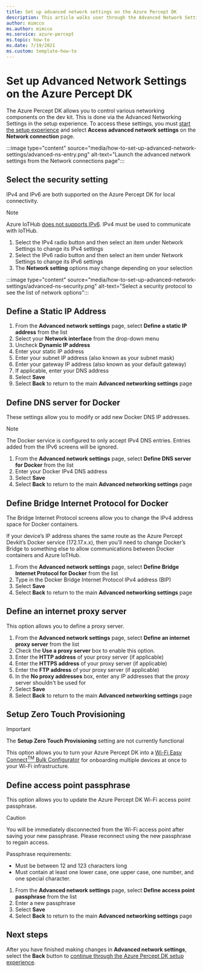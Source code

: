 ```yaml
---
title: Set up advanced network settings on the Azure Percept DK
description: This article walks user through the Advanced Network Settings during the Azure Percept DK setup experience
author: mimcco
ms.author: mimcco
ms.service: azure-percept
ms.topic: how-to
ms.date: 7/19/2021
ms.custom: template-how-to 
---
```


# Set up Advanced Network Settings on the Azure Percept DK

The Azure Percept DK allows you to control various networking components on the dev kit. This is done via the Advanced Networking Settings in the setup experience. To access these settings, you must [start the setup experience](./quickstart-percept-dk-set-up.md) and select **Access advanced network settings** on the **Network connection** page.

:::image type="content" source="media/how-to-set-up-advanced-network-settings/advanced-ns-entry.png" alt-text="Launch the advanced network settings from the Network connections page":::

## Select the security setting
IPv4 and IPv6 are both supported on the Azure Percept DK for local connectivity.

> [!NOTE]
> Azure IoTHub [does not supports IPv6](https://docs.microsoft.com/azure/iot-hub/iot-hub-understand-ip-address#support-for-ipv6). IPv4 must be used to communicate with IoTHub.
1. Select the IPv4 radio button and then select an item under Network Settings to change its IPv4 settings
1. Select the IPv6 radio button and then select an item under Network Settings to change its IPv6 settings
1. The **Network setting** options may change depending on your selection

:::image type="content" source="media/how-to-set-up-advanced-network-settings/advanced-ns-security.png" alt-text="Select a security protocol to see the list of network options":::

## Define a Static IP Address

1. From the **Advanced network settings** page, select **Define a static IP address** from the list
1. Select your **Network interface** from the drop-down menu
1. Uncheck **Dynamic IP address**
1. Enter your static IP address
1. Enter your subnet IP address (also known as your subnet mask)
1. Enter your gateway IP address (also known as your default gateway)
1. If applicable, enter your DNS address
1. Select **Save**
1. Select **Back** to return to the main **Advanced networking settings** page

## Define DNS server for Docker
These settings allow you to modify or add new Docker DNS IP addresses.

> [!NOTE]
> The Docker service is configured to only accept IPv4 DNS entries.  Entries added from the IPv6 screens will be ignored.

1. From the **Advanced network settings** page, select **Define DNS server for Docker** from the list
1. Enter your Docker IPv4 DNS address
1. Select **Save**
1. Select **Back** to return to the main **Advanced networking settings** page

## Define Bridge Internet Protocol for Docker
The Bridge Internet Protocol screens allow you to change the IPv4 address space for Docker containers.

If your device’s IP address shares the same route as the Azure Percept Devkit’s Docker service (172.17.x.x), then you'll need to change Docker’s Bridge to something else to allow communications between Docker containers and Azure IoTHub.  

1. From the **Advanced network settings** page, select **Define Bridge Internet Protocol for Docker** from the list
1. Type in the Docker Bridge Internet Protocol IPv4 address (BIP)
1. Select **Save**
1. Select **Back** to return to the main **Advanced networking settings** page

## Define an internet proxy server
This option allows you to define a proxy server.    

1. From the **Advanced network settings** page, select **Define an internet proxy server** from the list
1. Check the **Use a proxy server** box to enable this option.
1. Enter the **HTTP address** of your proxy server (if applicable)
1. Enter the **HTTPS address** of your proxy server (if applicable)
1. Enter the **FTP address** of your proxy server (if applicable)
1. In the **No proxy addresses** box, enter any IP addresses that the proxy server shouldn't be used for
1. Select **Save**
1. Select **Back** to return to the main **Advanced networking settings** page

## Setup Zero Touch Provisioning

> [!IMPORTANT]
> The **Setup Zero Touch Provisioning** setting are not currently functional

This option allows you to turn your Azure Percept DK into a [Wi-Fi Easy Connect<sup>TM</sup> Bulk Configurator](https://techcommunity.microsoft.com/t5/internet-of-things/simplify-wi-fi-iot-device-onboarding-with-zero-touch/ba-p/2161129#:~:text=A%20Wi-Fi%20Easy%20Connect%E2%84%A2%20Configurator%2C%20paired%20with%20the,device%20to%20any%20WPA2-Personal%20or%20WPA3-Personal%20wireless%20LAN.) for onboarding multiple devices at once to your Wi-Fi infrastructure.  

## Define access point passphrase 
This option allows you to update the Azure Percept DK Wi-Fi access point passphrase.  

> [!CAUTION]
> You will be immediately disconnected from the Wi-Fi access point after saving your new passphrase.  Please reconnect using the new passphrase to regain access.  

Passphrase requirements:
- Must be between 12 and 123 characters long
- Must contain at least one lower case, one upper case, one number, and one special character.

1. From the **Advanced network settings** page, select **Define access point passphrase** from the list
1. Enter a new passphrase
1. Select **Save**
1. Select **Back** to return to the main **Advanced networking settings** page

## Next steps
After you have finished making changes in **Advanced network settings**, select the **Back** button to [continue through the Azure Percept DK setup experience](./quickstart-percept-dk-set-up.md).

